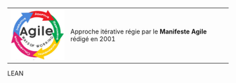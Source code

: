 <table>
	<tr>
		<td><img src="../images/agile.png" width="150"/></td>
		<td>Approche itérative régie par le <b>Manifeste Agile</b> rédigé en 2001</td>
	</tr>
</table>
LEAN